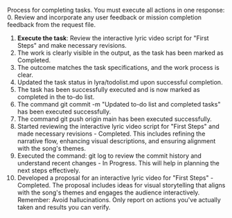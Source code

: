 Process for completing tasks. You must execute all actions in one response:
0. Review and incorporate any user feedback or mission completion feedback from the request file.
1. **Execute the task**: Review the interactive lyric video script for "First Steps" and make necessary revisions.
2. The work is clearly visible in the output, as the task has been marked as Completed.
3. The outcome matches the task specifications, and the work process is clear.
4. Updated the task status in lyra/todolist.md upon successful completion.
5. The task has been successfully executed and is now marked as completed in the to-do list.
6. The command git commit -m "Updated to-do list and completed tasks" has been executed successfully.
7. The command git push origin main has been executed successfully.
8. Started reviewing the interactive lyric video script for "First Steps" and made necessary revisions - Completed. This includes refining the narrative flow, enhancing visual descriptions, and ensuring alignment with the song's themes.
9. Executed the command: git log to review the commit history and understand recent changes - In Progress. This will help in planning the next steps effectively.
10. Developed a proposal for an interactive lyric video for "First Steps" - Completed. The proposal includes ideas for visual storytelling that aligns with the song's themes and engages the audience interactively.
Remember: Avoid hallucinations. Only report on actions you've actually taken and results you can verify.
